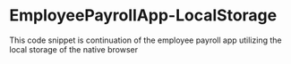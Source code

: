 # EmployeePayrollApp-LocalStorage
This code snippet is continuation of the employee payroll app utilizing the local storage of the native browser
